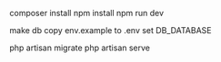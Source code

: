 composer install
npm install
npm run dev

make db
copy env.example to .env
set DB_DATABASE

php artisan migrate
php artisan serve
